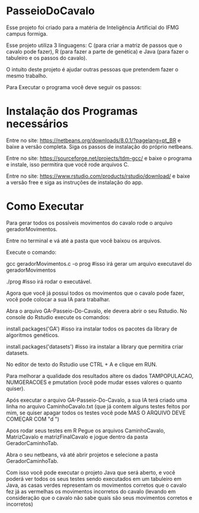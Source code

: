 # PasseioDoCavalo 

Esse projeto foi criado para a matéria de Inteligência Artificial do IFMG campus formiga. 

Esse projeto utiliza 3 linguagens: C (para criar a matriz de passos que o cavalo pode fazer), R (para fazer a parte de genética) e Java (para fazer o tabuleiro e os passos do cavalo). 

O intuito deste projeto é ajudar outras pessoas que pretendem fazer o mesmo trabalho. 

Para Executar o programa você deve seguir os passos: 

# Instalação dos Programas necessários

Entre no site: https://netbeans.org/downloads/8.0.1/?pagelang=pt_BR e baixe a versão completa. Siga os passos de instalação do próprio netbeans. 

Entre no site: https://sourceforge.net/projects/tdm-gcc/ e baixe o programa e instale, isso permitira que você rode arquivos C. 

Entre no site: https://www.rstudio.com/products/rstudio/download/ e baixe a versão free e siga as instruções de instalação do app. 

# Como Executar

Para gerar todos os possíveis movimentos do cavalo rode o arquivo geradorMovimentos. 

Entre no terminal e vá até a pasta que você baixou os arquivos. 

Execute o comando: 

gcc geradorMovimentos.c -o prog #isso irá gerar um arquivo executavel do geradorMovimentos 

./prog #isso irá rodar o executável. 

Agora que você já possui todos os movimentos que o cavalo pode fazer, você pode colocar a sua IA para trabalhar.

Abra o arquivo GA-Passeio-Do-Cavalo, ele devera abrir o seu Rstudio. No console do Rstudio execute os comandos: 

install.packages('GA') #isso ira instalar todos os pacotes da library de algoritmos genéticos. 

install.packages('datasets') #isso ira instalar a library que permitira criar datasets. 

No editor de texto do Rstudio use CTRL + A e clique em RUN. 

Para melhorar a qualidade dos resultados altere os dados TAMPOPULACAO, NUMGERACOES e pmutation (você pode mudar esses valores o quanto quiser). 

Após executar o arquivo GA-Passeio-Do-Cavalo, a sua IA terá criado uma linha no arquivo CaminhoCavalo.txt (que já contem alguns testes feitos por mim, se quiser apagar todos os testes você pode MAS O ARQUIVO DEVE COMEÇAR COM "d ") 

Apos rodar seus testes em R 
Pegue os arquivos CaminhoCavalo, MatrizCavalo e matrizFinalCavalo e jogue dentro da pasta GeradorCaminhoTab. 

Abra o seu netbeans, vá até abrir projetos e selecione a pasta GeradorCaminhoTab. 

Com isso você pode executar o projeto Java que será aberto, e você poderá ver todos os seus testes sendo executados em um tabuleiro em Java, as casas verdes representam os movimentos corretos que o cavalo fez já as vermelhas os movimentos incorretos do cavalo (levando em consideração que o cavalo não sabe quais são seus movimentos corretos e incorretos)
